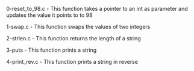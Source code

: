 0-reset_to_98.c - This function takes a pointer to an int as parameter and updates the value it points to to 98

1-swap.c - This function swaps the values of two integers

2-strlen.c - This function returns the length of a string

3-puts - This function prints a string

4-print_rev.c - This function prints a string in reverse


